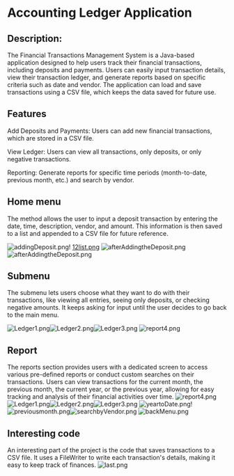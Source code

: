 # Accounting Ledger Application

## Description: 
The Financial Transactions Management System is a Java-based application designed to help users track their financial transactions, 
including deposits and payments. Users can easily input transaction details, view their transaction ledger, and generate reports 
based on specific criteria such as date and vendor. The application can load and save transactions using a CSV file, which keeps 
the data saved for future use.

## Features
Add Deposits and Payments: Users can add new financial transactions, which are stored in a CSV file.

View Ledger: Users can view all transactions, only deposits, or only negative transactions.

Reporting: Generate reports for specific time periods (month-to-date, previous month, etc.) and search by vendor.

## Home menu
The  method allows the user to input a deposit transaction by entering the date, time, description, vendor, and amount. 
This information is then saved to a list and appended to a CSV file for future reference.

![addingDeposit.png](photos%2FaddingDeposit.png)! [12list.png](photos%2F12list.png)
![afterAddingtheDeposit.png](photos%2FafterAddingtheDeposit.png)![afterAddingtheDeposit.png](photos%2FafterAddingtheDeposit.png)


## Submenu
The submenu lets users choose what they want to do with their transactions, like viewing all entries, seeing only deposits,
or checking negative amounts. It keeps asking for input until the user decides to go back to the main menu.

![Ledger1.png](photos%2FLedger1.png)![Ledger2.png](photos%2FLedger2.png)![Ledger3.png](photos%2FLedger3.png)
![report4.png](photos%2Freport4.png)

## Report
The reports section provides users with a dedicated screen to access various pre-defined reports or conduct 
custom searches on their transactions. Users can view transactions for the current month, the previous month, 
the current year, or the previous year, allowing for easy tracking and analysis of their financial activities over time.
![report4.png](photos%2Freport4.png) ![Ledger1.png](photos%2FLedger1.png)![Ledger2.png](photos%2FLedger2.png)![Ledger3.png](photos%2FLedger3.png)
![yeartoDate.png](photos%2FyeartoDate.png)!![previousmonth.png](photos%2Fpreviousmonth.png)![searchbyVendor.png](photos%2FsearchbyVendor.png)
![backMenu.png](photos%2FbackMenu.png)

## Interesting code
An interesting part of the project is the code that saves transactions to a CSV file. It uses a FileWriter to write
each transaction's details, making it easy to keep track of finances.
![last.png](photos%2Flast.png)